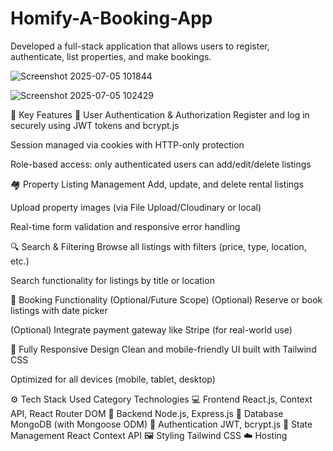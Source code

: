 # Homify-A-Booking-App
Developed a full-stack application that allows users to register, authenticate, list properties, and make bookings.





![Screenshot 2025-07-05 101844](https://github.com/user-attachments/assets/2ee24c57-32ba-4c01-b891-f4f57af5b03d)


![Screenshot 2025-07-05 102429](https://github.com/user-attachments/assets/81d2b685-086d-45fc-b79d-19598141436e)














📌 Key Features
👤 User Authentication & Authorization
Register and log in securely using JWT tokens and bcrypt.js

Session managed via cookies with HTTP-only protection

Role-based access: only authenticated users can add/edit/delete listings

🏘️ Property Listing Management
Add, update, and delete rental listings

Upload property images (via File Upload/Cloudinary or local)

Real-time form validation and responsive error handling

🔍 Search & Filtering
Browse all listings with filters (price, type, location, etc.)

Search functionality for listings by title or location

🧾 Booking Functionality (Optional/Future Scope)
 (Optional) Reserve or book listings with date picker

 (Optional) Integrate payment gateway like Stripe (for real-world use)

📱 Fully Responsive Design
Clean and mobile-friendly UI built with Tailwind CSS

Optimized for all devices (mobile, tablet, desktop)

⚙️ Tech Stack Used
Category	Technologies
💻 Frontend	React.js, Context API, React Router DOM
🎯 Backend	Node.js, Express.js
💾 Database	MongoDB (with Mongoose ODM)
🔐 Authentication	JWT, bcrypt.js
🧠 State Management	React Context API
🖼️ Styling	Tailwind CSS
☁️ Hosting
